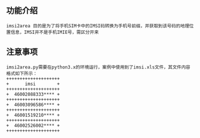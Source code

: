 ## 功能介绍
    imsi2area 目的是为了将手机SIM卡中的IMSI码转换为手机号前缀，并获取到该号码的地理位置信息，IMSI并不是手机IMIE号，需区分开来
## 注意事项
    imsi2area.py需要在python3.x的环境运行，案例中使用到了imsi.xls文件，其文件内容格式如下所示：
    ++++++++++++++++++++
    +      imsi        +
    ++++++++++++++++++++
    +  46002088333**** +
    ++++++++++++++++++++
    +  46003096586**** +
    ++++++++++++++++++++
    +  46001519210**** +
    ++++++++++++++++++++
    +  46002526002**** + 
    ++++++++++++++++++++
